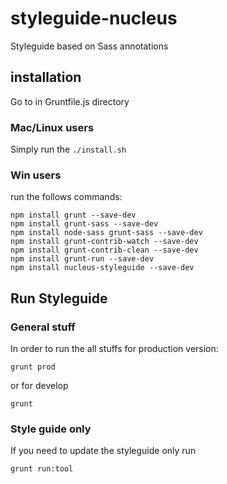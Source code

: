 # styleguide-nucleus
Styleguide based on Sass annotations

## installation
Go to in Gruntfile.js directory

### Mac/Linux users
Simply run the `./install.sh`

### Win users
run the follows commands:

```
npm install grunt --save-dev
npm install grunt-sass --save-dev
npm install node-sass grunt-sass --save-dev
npm install grunt-contrib-watch --save-dev
npm install grunt-contrib-clean --save-dev
npm install grunt-run --save-dev
npm install nucleus-styleguide --save-dev
```

## Run Styleguide

### General stuff

In order to run the all stuffs for production version:

`grunt prod`

or for develop

`grunt`

### Style guide only

If you need to update the styleguide only run

`grunt run:tool`
